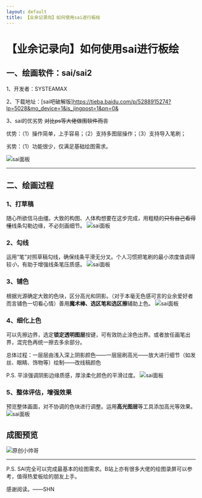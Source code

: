 ```yaml
---
layout: default
title: 【业余记录向】如何使用sai进行板绘
---
```

# 【业余记录向】如何使用sai进行板绘
## 一、绘画软件：sai/sai2

1、开发者：SYSTEAMAX

2、下载地址：[sai吧破解版]https://tieba.baidu.com/p/5288915274?lp=5028&mo_device=1&is_jingpost=1&pn=0& 

3、sai的优劣势 ~~对比ps等大佬做图软件而言~~

优势：（1）操作简单，上手容易；（2）支持多图层操作；（3）支持导入笔刷；

劣势：（1）功能很少，仅满足基础绘图需求。

![sai面板](images/screenshot.jpg)

---

## 二、绘画过程

### 1、打草稿
随心所欲信马由缰。大致的构图、人体构想要在这步完成，用粗糙的~~只有自己看得懂~~线条勾勒边缘，不必刻画细节。
![sai面板](images/step1.jpg)

### 2、勾线
运用“笔”对照草稿勾线，确保线条平滑无分叉。个人习惯把笔刷的最小浓度值调得较*小*，有助于增强线条笔压质感。
![sai面板](images/step2.jpg)

### 3、铺色
根据光源确定大致的色块，区分高光和阴影。（对于本毫无色感可言的业余爱好者而言铺色一切看心情）善用**魔术棒、选区笔和选区擦**辅助上色。
![sai面板](images/step3.jpg)

### 4、细化上色
可以先擦边界，选定**锁定透明图层**按键，可有效防止涂色出界。或者放任画笔出界，混完色再统一擦去多余部分。

总体过程：一层层由浅入深上阴影颜色——一层层刷高光——放大进行细节（如发丝、眼睛、饰物等）绘制——改线稿颜色

P.S. 平涂强调阴影边缘质感，厚涂柔化颜色的平滑过度。
![sai面板](images/step4.jpg)

### 5、整体评估，增强效果
预览整体画面，对不协调的色块进行调整。运用**高光图层**等工具添加高光等效果。
![sai面板](images/step5.jpg)

## 成图预览

![原创小帅哥](images/moonlight.jpg)

---
P.S. SAI完全可以完成最基本的绘图需求。B站上亦有很多大佬的绘图录屏可以参考，值得热爱板绘的朋友上手。

感谢阅读。——SHN